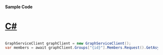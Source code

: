 #### Sample Code
# [C#](#tab/Csharp)

```C#

GraphServiceClient graphClient = new GraphServiceClient();
var members = await graphClient.Groups["{id}"].Members.Request().GetAsync();

```